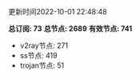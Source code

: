 更新时间2022-10-01 22:48:48

**总订阅: 73**
**总节点: 2689**
**有效节点: 741**
- v2ray节点: 271
- ss节点: 419
- trojan节点: 51
